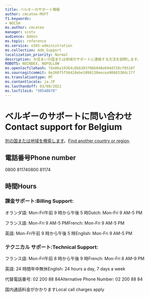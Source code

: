```yaml
---
title: ベルギーのサポート情報
author: cmcatee-MSFT
f1.keywords:
- NOCSH
ms.author: cmcatee
manager: scotv
audience: Admin
ms.topic: reference
ms.service: o365-administration
ms.collection: Adm_Support
localization_priority: Normal
description: お住まいの国または地域のサポートに連絡する方法を説明します。
ROBOTS: NOINDEX, NOFOLLOW
ms.openlocfilehash: 7da86a19364c8bb303706b048e694d720cf0518f
ms.sourcegitcommit: 6e260f5f5842debe1098138eecea9068330dc17f
ms.translationtype: MT
ms.contentlocale: ja-JP
ms.lasthandoff: 03/08/2021
ms.locfileid: "50548670"
---
```

# <a name="contact-support-for-belgium"></a><span data-ttu-id="8bc3c-103">ベルギーのサポートに問い合わせ</span><span class="sxs-lookup"><span data-stu-id="8bc3c-103">Contact support for Belgium</span></span>

<span data-ttu-id="8bc3c-104">[別の国または地域を検索します](../contact-support-for-business-products.md)。</span><span class="sxs-lookup"><span data-stu-id="8bc3c-104">[Find another country or region](../contact-support-for-business-products.md).</span></span>

## <a name="phone-number"></a><span data-ttu-id="8bc3c-105">電話番号</span><span class="sxs-lookup"><span data-stu-id="8bc3c-105">Phone number</span></span>
<span data-ttu-id="8bc3c-106">0800 81174</span><span class="sxs-lookup"><span data-stu-id="8bc3c-106">0800 81174</span></span>

## <a name="hours"></a><span data-ttu-id="8bc3c-107">時間</span><span class="sxs-lookup"><span data-stu-id="8bc3c-107">Hours</span></span>
### <a name="billing-support"></a><span data-ttu-id="8bc3c-108">課金サポート:</span><span class="sxs-lookup"><span data-stu-id="8bc3c-108">Billing Support:</span></span>

<span data-ttu-id="8bc3c-109">オランダ語: Mon-Fri午前 9 時から午後 5 時</span><span class="sxs-lookup"><span data-stu-id="8bc3c-109">Dutch: Mon-Fri 9 AM-5 PM</span></span>

<span data-ttu-id="8bc3c-110">フランス語: Mon-Fri 9 AM-5 PM</span><span class="sxs-lookup"><span data-stu-id="8bc3c-110">French: Mon-Fri 9 AM-5 PM</span></span>

<span data-ttu-id="8bc3c-111">英語: Mon-Fri午前 9 時から午後 5 時</span><span class="sxs-lookup"><span data-stu-id="8bc3c-111">English: Mon-Fri 9 AM-5 PM</span></span>

### <a name="technical-support"></a><span data-ttu-id="8bc3c-112">テクニカル サポート:</span><span class="sxs-lookup"><span data-stu-id="8bc3c-112">Technical Support:</span></span>

<span data-ttu-id="8bc3c-113">フランス語: Mon-Fri午前 8 時から午後 9 時</span><span class="sxs-lookup"><span data-stu-id="8bc3c-113">French: Mon-Fri 8 AM-9 PM</span></span>

<span data-ttu-id="8bc3c-114">英語: 24 時間年中無休</span><span class="sxs-lookup"><span data-stu-id="8bc3c-114">English: 24 hours a day, 7 days a week</span></span>

<span data-ttu-id="8bc3c-115">代替電話番号: 02 200 88 84</span><span class="sxs-lookup"><span data-stu-id="8bc3c-115">Alternative Phone Number: 02 200 88 84</span></span>

<span data-ttu-id="8bc3c-116">国内通話料金がかかります</span><span class="sxs-lookup"><span data-stu-id="8bc3c-116">Local call charges apply</span></span>
